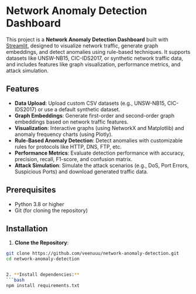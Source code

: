 # Network Anomaly Detection Dashboard

This project is a **Network Anomaly Detection Dashboard** built with [Streamlit](https://streamlit.io/), designed to visualize network traffic, generate graph embeddings, and detect anomalies using rule-based techniques. It supports datasets like UNSW-NB15, CIC-IDS2017, or synthetic network traffic data, and includes features like graph visualization, performance metrics, and attack simulation.

## Features
- **Data Upload**: Upload custom CSV datasets (e.g., UNSW-NB15, CIC-IDS2017) or use a default synthetic dataset.
- **Graph Embeddings**: Generate first-order and second-order graph embeddings based on network traffic features.
- **Visualization**: Interactive graphs (using NetworkX and Matplotlib) and anomaly frequency charts (using Plotly).
- **Rule-Based Anomaly Detection**: Detect anomalies with customizable rules for protocols like HTTP, DNS, FTP, etc.
- **Performance Metrics**: Evaluate detection performance with accuracy, precision, recall, F1-score, and confusion matrix.
- **Attack Simulation**: Simulate the attack scenarios (e.g., DoS, Port Errors, Suspicious Ports) and download generated traffic data.

## Prerequisites
- Python 3.8 or higher
- Git (for cloning the repository)

## Installation
1. **Clone the Repository**:
 ```bash
 git clone https://github.com/veenuuu/network-anomaly-detection.git
 cd network-anomaly-detection


2. **Install dependencies:**
```bash
npm install requirements.txt

